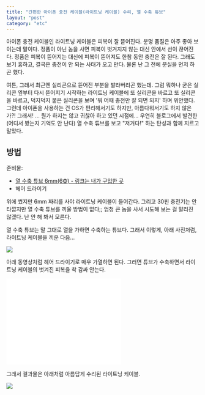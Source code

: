 ```yaml
---
title: "간편한 아이폰 충전 케이블(라이트닝 케이블) 수리, 열 수축 튜브"
layout: "post"
category: "etc"
---
```


아이폰 충전 케이블인 라이트닝 케이블은 피복이 잘 뜯어진다. 분명 품질은 아주 좋아 보이는데 말이다. 정품이 아닌 놈을 사면 피복이 벗겨지지 않는 대신 안에서 선이 끊어진다. 정품은 피복이 뜯어지는 대신에 피복이 뜯어져도 한참 동안 충전은 잘 된다. 그래도 보기 흉하고, 결국은 충전이 안 되는 사태가 오고 만다. 물론 난 그 전에 분실을 먼저 하곤 했다.

여튼, 그래서 최근엔 실리콘으로 뜯어진 부분을 발라버리곤 했는데. 그럼 뭐하나 굳은 실리콘 옆부터 다시 뜯어지기 시작하는 라이트닝 케이블에 또 실리콘을 바르고 또 실리콘을 바르고, 덕지덕지 붙은 실리콘을 보며 '뭐 어때 충전만 잘 되면 되지' 하며 위안했다. 그런데 아이폰을 사용하는 건 OS가 편리해서기도 하지만, 아름다워서기도 하지 않은가?! 그래서! ... 뭔가 하지는 않고 귀찮아 하고 있던 시점에... 우연히 블로그에서 발견한(어디서 봤는지 기억도 안 난다) 열 수축 튜브를 보고 "저거다!" 하는 탄성과 함께 지르고 말았다.

## 방법

준비물:

- [열 수축 튜브 6mm(6Φ) - 링크는 내가 구입한 곳](http://www.11st.co.kr/product/SellerProductDetail.tmall?method=getSellerProductDetail&prdNo=588403547)
- 헤어 드라이기

위에 썼지만 6mm 짜리를 사야 라이트닝 케이블이 들어간다. 그리고 30핀 충전기는 안타깝지만 열 수축 튜브를 끼울 방법이 없다;; 엄청 큰 놈을 사서 시도해 보는 걸 말리진 않겠다. 난 안 해 봐서 모른다.

열 수축 튜브는 말 그대로 열을 가하면 수축하는 튜브다. 그래서 이렇게, 아래 사진처럼, 라이트닝 케이블을 끼운 다음...

![](https://mytory.net/uploads/legacy/shirinkable-tube-1.jpg)

아래 동영상처럼 헤어 드라이기로 매우 가열하면 된다. 그러면 튜브가 수축하면서 라이트닝 케이블의 벗겨진 피복을 착 감싸 안는다.

<iframe width="300" height="225" src="//www.youtube.com/embed/X1FH8qwMGm8" frameborder="0" allowfullscreen></iframe>

그래서 결과물은 아래처럼 아름답게 수리된 라이트닝 케이블.

![](https://mytory.net/uploads/legacy/shirinkable-tube-2.jpg)

